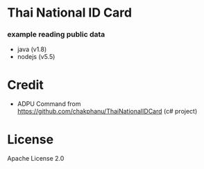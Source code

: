 # Thai National ID Card

### example reading public data
* java (v1.8)
* nodejs (v5.5)

# Credit

* ADPU Command from https://github.com/chakphanu/ThaiNationalIDCard (c# project)

# License

Apache License 2.0